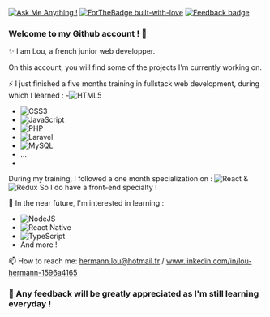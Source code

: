 [![Ask Me Anything !](https://img.shields.io/badge/Ask%20me-anything-1abc9c.svg)](https://GitHub.com/Naereen/ama)
[![ForTheBadge built-with-love](http://ForTheBadge.com/images/badges/built-with-love.svg)](https://GitHub.com/Naereen/)
[![Feedback badge](https://img.shields.io/badge/<Feedbacks>-<appreciated>-<#7f00ff>.svg)](https://shields.io/)

### Welcome to my Github account ! 👋


✨ I am Lou, a french junior web developper. 


On this account, you will find some of the projects I'm currently working on. 


⚡ I just finished a five months training in fullstack web development, during which I learned : 
-![HTML5](https://img.shields.io/badge/html5-%23E34F26.svg?style=for-the-badge&logo=html5&logoColor=white)
- ![CSS3](https://img.shields.io/badge/css3-%231572B6.svg?style=for-the-badge&logo=css3&logoColor=white)
- ![JavaScript](https://img.shields.io/badge/javascript-%23323330.svg?style=for-the-badge&logo=javascript&logoColor=%23F7DF1E)
- ![PHP](https://img.shields.io/badge/php-%23777BB4.svg?style=for-the-badge&logo=php&logoColor=white) 
- ![Laravel](https://img.shields.io/badge/laravel-%23FF2D20.svg?style=for-the-badge&logo=laravel&logoColor=white)
-  ![MySQL](https://img.shields.io/badge/mysql-%2300f.svg?style=for-the-badge&logo=mysql&logoColor=white)
-  ... 
- 

During my training, I followed a one month specialization on : 
![React](https://img.shields.io/badge/react-%2320232a.svg?style=for-the-badge&logo=react&logoColor=%2361DAFB) & ![Redux](https://img.shields.io/badge/redux-%23593d88.svg?style=for-the-badge&logo=redux&logoColor=white) 
So I do have a front-end specialty ! 


🌱 In the near future, I'm interested in learning : 
- ![NodeJS](https://img.shields.io/badge/node.js-6DA55F?style=for-the-badge&logo=node.js&logoColor=white)
- ![React Native](https://img.shields.io/badge/react_native-%2320232a.svg?style=for-the-badge&logo=react&logoColor=%2361DAFB) 
- ![TypeScript](https://img.shields.io/badge/typescript-%23007ACC.svg?style=for-the-badge&logo=typescript&logoColor=white)
- And more ! 

📫 How to reach me: hermann.lou@hotmail.fr / www.linkedin.com/in/lou-hermann-1596a4165


### 💬 Any feedback will be greatly appreciated as I'm still learning everyday ! 






